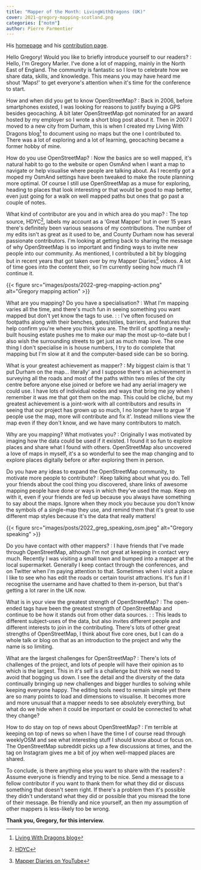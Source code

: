 ```yaml
---
title: "Mapper of the Month: LivingWithDragons (UK)"
cover: 2021-gregory-mapping-scotland.png
categories: ["motm"]
author: Pierre Parmentier
---
```


His [homepage](https://www.openstreetmap.org/user/LivingWithDragons) and his [contribution page](https://hdyc.neis-one.org/?LivingWithDragons).

Hello Gregory! Would you like to briefly introduce yourself to our readers?
: Hello, I'm Gregory Marler. I've done a lot of mapping, mainly in the North East of England. The community is fantastic so I love to celebrate how we share data, skills, and knowledge. This means you may have heard me shout 'Maps!' to get everyone's attention when it's time for the conference to start.

<!--more-->

How and when did you get to know OpenStreetMap?
: Back in 2006, before smartphones existed, I was looking for reasons to justify buying a GPS besides geocaching. A bit later OpenStreetMap got nominated for an award hosted by my employer so I wrote a short blog post about it. Then in 2007 I moved to a new city from Durham, this is when I created my Living With Dragons blog[^1] to document using no maps but the one I contributed to. There was a lot of exploring and a lot of learning, geocaching became a former hobby of mine.

How do you use OpenStreetMap?
: Now the basics are so well mapped, it's natural habit to go to the website or open OsmAnd when I want a map to navigate or help visualise where people are talking about. As I recently got a moped my OsmAnd settings have been tweaked to make the route planning more optimal. Of course I still use OpenStreetMap as a muse for exploring, heading to places that look interesting or that would be good to map better, even just going for a walk on well mapped paths but ones that go past a couple of notes.

What kind of contributor are you and in which area do you map?
: The top source, HDYC[^2], labels my account as a 'Great Mapper' but in over 15 years there's definitely been various seasons of my contributions. The number of my edits isn't as great as it used to be, and County Durham now has several passionate contributors. I'm looking at getting back to sharing the message of why OpenStreetMap is so important and finding ways to invite new people into our community. As mentioned, I contributed a bit by blogging but in recent years that got taken over by my Mapper Diaries[^3] videos. A lot of time goes into the content their, so I'm currently seeing how much I'll continue it.

{{< figure src="images/posts/2022-greg-mapping-action.png" alt="Gregory mapping action" >}}

What are you mapping? Do you have a specialisation?
: What I'm mapping varies all the time, and there's much fun in seeing something you want mapped but don't yet know the tags to use. : : I've often focused on footpaths along with their benches, gates/stiles, barriers, and features that help confirm you're where you think you are. The thrill of spotting a newly-built housing estate pushes me to make our map the most up-to-date but I also wish the surrounding streets to get just as much map love. The one thing I don't specialise in is house numbers, I try to do complete that mapping but I'm slow at it and the computer-based side can be so boring.

What is your greatest achievement as mapper?
: My biggest claim is that 'I put Durham on the map… literally' and I suppose there's an achievement in surveying all the roads and most of the paths within two miles of the city centre before anyone else joined or before we had any aerial imagery we could use. I have lots of individual nodes and ways that bring me joy when I remember it was me that got them on the map. This could be cliché, but my greatest achievement is a joint-work with all contributors and results in seeing that our project has grown up so much, I no longer have to argue 'if people use the map, more will contribute and fix it'. Instead millions view the map even if they don't know, and we have many contributors to match.

Why are you mapping? What motivates you?
: Originally I was motivated by imaging how the data could be used if it existed. I found it so fun to explore places and share what I found with others. OpenStreetMap also uncovered a love of maps in myself, it's a so wonderful to see the map changing and to explore places digitally before or after exploring them in person.

Do you have any ideas to expand the OpenStreetMap community, to motivate more people to contribute?
: Keep talking about what you do. Tell your friends about the cool thing you discovered, share links of awesome mapping people have done or ways in which they've used the map. Keep on with it, even if your friends are fed up because you always have something to say about the maps. Ignore when they mock you because you don't know the symbols of a single-map they use, and remind them that it's great to use different map styles because it's the data that really matters!

{{< figure src="images/posts/2022_greg_speaking_osm.jpeg" alt="Gregory speaking" >}}

Do you have contact with other mappers?
: I have friends that I've made through OpenStreetMap, although I'm not great at keeping in contact very much. Recently I was visiting a small town and bumped into a mapper at the local supermarket. Generally I keep contact through the conferences, and on Twitter when I'm paying attention to that. Sometimes when I visit a place I like to see who has edit the roads or certain tourist attractions. It's fun if I recognise the username and have chatted to them in-person, but that's getting a lot rarer in the UK now.

What is in your view the greatest strength of OpenStreetMap?
: The open-ended tags have been the greatest strength of OpenStreetMap and continue to be how it stands out from other data sources. : : This leads to different subject-uses of the data, but also invites different people and different interests to join in the contributing. There's lots of other great strengths of OpenStreetMap, I think about five core ones, but I can do a whole talk or blog on that as an introduction to the project and why the name is so limiting.

What are the largest challenges for OpenStreetMap?
: There's lots of challenges of the project, and lots of people will have their opinion as to which is the largest. This in it's self is a challenge but think we need to avoid that bogging us down. I see the detail and the diversity of the data continually bringing up new challenges and bigger hurdles to solving while keeping everyone happy. The editing tools need to remain simple yet there are so many points to load and dimensions to visualise. It becomes more and more unusual that a mapper needs to see absolutely everything, but what do we hide when it could be important or could be connected to what they change?

How to do stay on top of news about OpenStreetMap?
: I'm terrible at keeping on top of news so when I have the time I of course read through weeklyOSM and see what interesting stuff I should know about or focus on. The OpenStreetMap subreddit picks up a few discussions at times, and the tag on Instagram gives me a bit of joy when well-mapped places are shared.

To conclude, is there anything else you want to share with the readers?
: Assume everyone is friendly and trying to be nice. Send a message to a fellow contributor if you want to thank them for what they did or discuss something that doesn't seem right. If there's a problem then it's possible they didn't understand what they did or possible that you misread the tone of their message. Be friendly and nice yourself, an then my assumption of other mappers is less-likely too be wrong.

**Thank you, Gregory, for this interview.**

[^1]: [Living With Dragons blog](http://www.livingwithdragons.com)
[^2]: [HDYC](https://hdyc.neis-one.org/?LivingWithDragons)
[^3]: [Mapper Diaries on YouTube](https://www.youtube.com/c/mapperdiaries)
